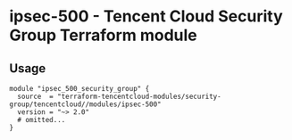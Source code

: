 # ipsec-500 - Tencent Cloud Security Group Terraform module
## Usage
```hcl
module "ipsec_500_security_group" {
  source  = "terraform-tencentcloud-modules/security-group/tencentcloud//modules/ipsec-500"
  version = "~> 2.0"
  # omitted...
}
```
<!-- BEGINNING OF PRE-COMMIT-TERRAFORM DOCS HOOK -->
<!-- END OF PRE-COMMIT-TERRAFORM DOCS HOOK -->
